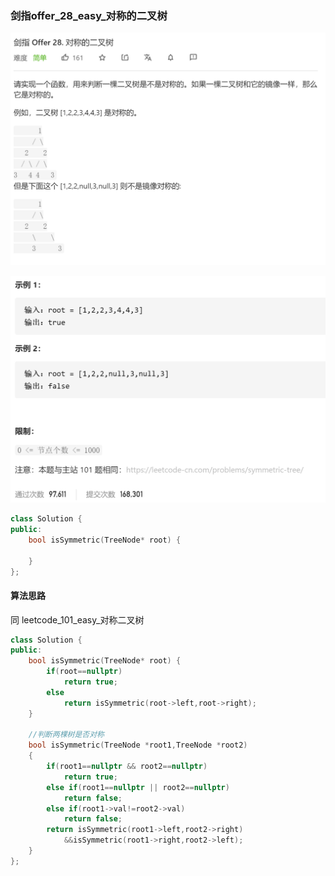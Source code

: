 ### 剑指offer_28_easy_对称的二叉树

![image-20210418193421090](剑指offer_28_easy_对称的二叉树.assets/image-20210418193421090.png)

![image-20210418193434903](剑指offer_28_easy_对称的二叉树.assets/image-20210418193434903.png)

```c++
class Solution {
public:
    bool isSymmetric(TreeNode* root) {

    }
};
```

#### 算法思路

同 leetcode_101_easy_对称二叉树

```c++
class Solution {
public:
    bool isSymmetric(TreeNode* root) {
        if(root==nullptr)
            return true;
        else
            return isSymmetric(root->left,root->right);
    }

    //判断两棵树是否对称
    bool isSymmetric(TreeNode *root1,TreeNode *root2)
    {
        if(root1==nullptr && root2==nullptr)
            return true;
        else if(root1==nullptr || root2==nullptr)
            return false;
        else if(root1->val!=root2->val)
            return false;
        return isSymmetric(root1->left,root2->right)
            &&isSymmetric(root1->right,root2->left);
    }
};
```


